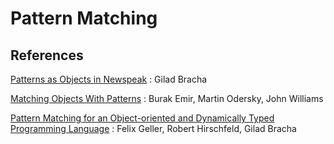 Pattern Matching
================


## References

[Patterns as Objects in Newspeak](http://gbracha.blogspot.com.br/2010/06/patterns-as-objects-in-newspeak.html)
: Gilad Bracha

[Matching Objects With Patterns](http://lampwww.epfl.ch/~emir/written/MatchingObjectsWithPatterns-TR.pdf)
: Burak Emir, Martin Odersky, John Williams

[Pattern Matching for an Object-oriented and Dynamically Typed Programming Language](http://www.hpi.uni-potsdam.de/hirschfeld/publications/media/GellerHirschfeldBracha_2010_PatternMatchingForAnObjectOrientedAndDynamicallyTypedProgrammingLanguage_HPI36.pdf)
: Felix Geller, Robert Hirschfeld, Gilad Bracha
